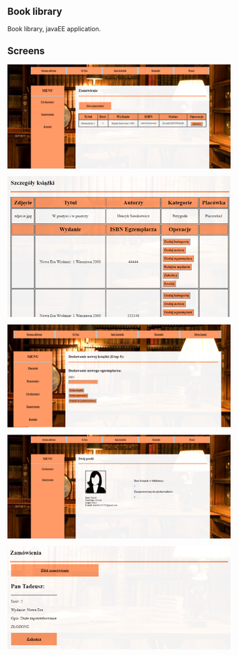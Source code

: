 Book library
---------------------------------------------
Book library, javaEE application.

Screens
---------------------------------------------

![alt text](https://github.com/danielb110795/Biblioteka/blob/master/resources/b1.png "Screen 1")

![alt text](https://github.com/danielb110795/Biblioteka/blob/master/resources/b3.png "Screen 2")

![alt text](https://github.com/danielb110795/Biblioteka/blob/master/resources/b4.png "Screen 3")

![alt text](https://github.com/danielb110795/Biblioteka/blob/master/resources/b2.png "Screen 4")

![alt text](https://github.com/danielb110795/Biblioteka/blob/master/resources/b7.png "Screen 5")
